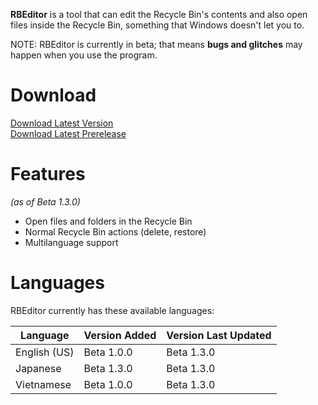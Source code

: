 **RBEditor** is a tool that can edit the Recycle Bin's contents and also open files inside the Recycle Bin, something that Windows doesn't let you to.

NOTE: RBEditor is currently in beta; that means **bugs and glitches** may happen when you use the program.

# Download
[Download Latest Version](../../releases/latest)  
[Download Latest Prerelease](../../releases/tag/b1.2.2_01)

# Features
*(as of Beta 1.3.0)*
- Open files and folders in the Recycle Bin
- Normal Recycle Bin actions (delete, restore)
- Multilanguage support

# Languages
RBEditor currently has these available languages:

| Language | Version Added | Version Last Updated |
|--|--|--|
| English (US) | Beta 1.0.0 | Beta 1.3.0 |
| Japanese | Beta 1.3.0 | Beta 1.3.0 |
| Vietnamese | Beta 1.0.0 | Beta 1.3.0 |
